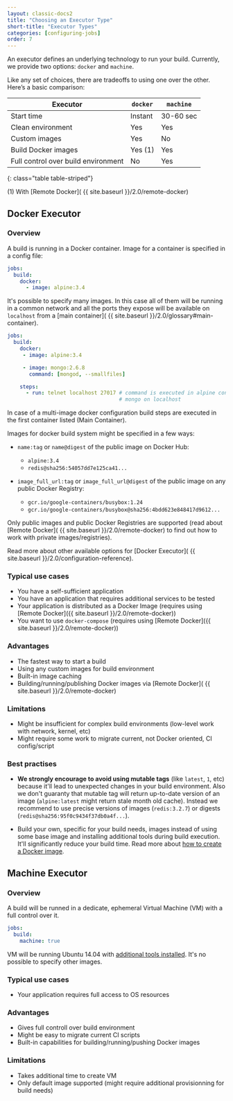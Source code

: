 ```yaml
---
layout: classic-docs2
title: "Choosing an Executor Type"
short-title: "Executor Types"
categories: [configuring-jobs]
order: 7
---
```


An executor defines an underlying technology to run your build. Currently, we provide two options: `docker` and `machine`.

Like any set of choices, there are tradeoffs to using one over the other. Here’s a basic comparison:

 Executor | `docker` | `machine`
----------|----------|----------
 Start time | Instant | 30-60 sec
 Clean environment | Yes | Yes
 Custom images | Yes | No
 Build Docker images | Yes (1) | Yes
 Full control over build environment | No | Yes
{: class="table table-striped"}

(1) With [Remote Docker]( {{ site.baseurl }}/2.0/remote-docker)

## Docker Executor

### Overview
A build is running in a Docker container. Image for a container is specified in a config file:

``` YAML
jobs:
  build:
    docker:
      - image: alpine:3.4
```

It's possible to specify many images. In this case all of them will be running in a common network and all the ports they expose will be available on `localhost` from a [main container]( {{ site.baseurl }}/2.0/glossary#main-container).

``` YAML
jobs:
  build:
    docker:
     - image: alpine:3.4

     - image: mongo:2.6.8
       command: [mongod, --smallfiles]

    steps:
      - run: telnet localhost 27017 # command is executed in alpine container and can access
                                    # mongo on localhost
```

In case of a multi-image docker configuration build steps are executed in the first container listed (Main Container).

Images for docker build system might be specified in a few ways:
 * `name:tag` or `name@digest` of the public image on Docker Hub:
   * `alpine:3.4`
   * `redis@sha256:54057dd7e125ca41...`

 * `image_full_url:tag` or `image_full_url@digest` of the public image on any public Docker Registry:
   * `gcr.io/google-containers/busybox:1.24`
   * `gcr.io/google-containers/busybox@sha256:4bdd623e848417d9612...`


Only public images and public Docker Registries are supported (read about [Remote Docker]( {{ site.baseurl }}/2.0/remote-docker) to find out how to work with private images/registries).

Read more about other available options for [Docker Executor]( {{ site.baseurl }}/2.0/configuration-reference).

### Typical use cases
* You have a self-sufficient application
* You have an application that requires additional services to be tested
* Your application is distributed as a Docker Image (requires using [Remote Docker]({{ site.baseurl }}/2.0/remote-docker))
* You want to use `docker-compose` (requires using [Remote Docker]({{ site.baseurl }}/2.0/remote-docker))

### Advantages
* The fastest way to start a build
* Using any custom images for build environment
* Built-in image caching
* Building/running/publishing Docker images via [Remote Docker]( {{ site.baseurl }}/2.0/remote-docker)

### Limitations
* Might be insufficient for complex build environments (low-level work with network, kernel, etc)
* Might require some work to migrate current, not Docker oriented, CI config/script

### Best practises
* **We strongly encourage to avoid using mutable tags** (like `latest`, `1`, etc) because it'll lead to unexpected changes in your build environment. Also we don't guaranty that mutable tag will return up-to-date version of an image (`alpine:latest` might return stale month old cache). Instead we recommend to use precise versions of images (`redis:3.2.7`) or digests (`redis@sha256:95f0c9434f37db0a4f...`).

* Build your own, specific for your build needs, images instead of using some base image and installing additional tools during build execution. It'll significantly reduce your build time. Read more about [how to create a Docker image](TBD).

## Machine Executor

### Overview
A build will be runned in a dedicate, ephemeral Virtual Machine (VM) with a full control over it.

``` YAML
jobs:
  build:
    machine: true
```

VM will be running Ubuntu 14.04 with [additional tools installed](TBD). It's no possible to specify other images.

### Typical use cases
* Your application requires full access to OS resources

### Advantages
* Gives full controll over build environment
* Might be easy to migrate current CI scripts
* Built-in capabilities for building/running/pushing Docker images

### Limitations
* Takes additional time to create VM
* Only default image supported (might require additional provisionning for build needs)
